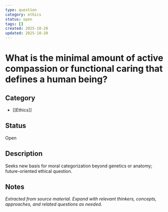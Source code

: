 ```yaml
---
type: question
category: ethics
status: open
tags: []
created: 2025-10-20
updated: 2025-10-20
---
```


# What is the minimal amount of active compassion or functional caring that defines a human being?

## Category

- [[Ethics]]

## Status

Open

## Description

Seeks new basis for moral categorization beyond genetics or anatomy; future-oriented ethical question.

## Notes

*Extracted from source material. Expand with relevant thinkers, concepts, approaches, and related questions as needed.*
